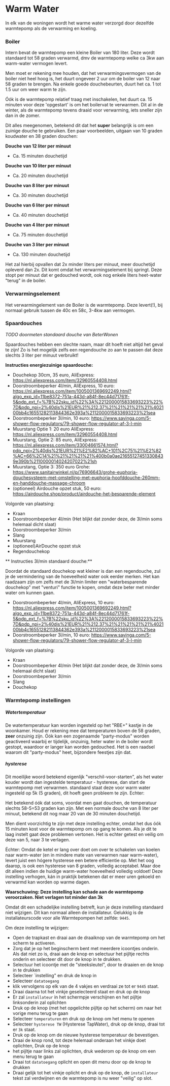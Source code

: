 # Warm Water

In elk van de woningen wordt het warme water verzorgd door dezelfde warmtepomp als de verwarming en koeling.

### Boiler

Intern bevat de warmtepomp een kleine Boiler van 180 liter. Deze wordt standaard tot 58 graden verwarmd, dmv de warmtepomp welke ca 3kw aan warm-water vermogen levert.

Men moet er rekening mee houden, dat het verwarmingsvermogen van de boiler niet heel hoog is, het duurt ongeveer 2 uur om de boiler van 12 naar 58 graden te brengen.
Na enkele goede douchebeurten, duurt het ca. 1 tot 1.5 uur om weer warm te zijn.

Óók is de warmtepomp relatief traag met inschakelen, het duurt ca. 15 minuten voor deze 'opgestart' is om het boilervat te verwarmen.
Dit al in de winter, als de warmtepomp tevens draaid voor verwarming, iets sneller zijn dan in de zomer.

Dit alles meegenomen, betekend dit dat het **super** belangrijk is om een zuinige douche te gebruiken.
Een paar voorbeelden, uitgaan van 10 graden koudwater en 38 graden douchen:

**Douche van 12 liter per minuut**
- Ca. 15 minuten douchetijd

**Douche van 10 liter per minuut**
- Ca. 20 minuten douchetijd

**Douche van 8 liter per minuut**
- Ca. 30 minuten douchetijd

**Douche van 6 liter per minuut**
- Ca. 40 minuten douchetijd

**Douche van 4 liter per minuut**
- Ca. 75 minuten douchetijd

**Douche van 3 liter per minuut**
- Ca. 130 minuten douchetijd

Het zal hierbij opvallen dat 2x minder liters per minuut, meer douchetijd opleverd dan 2x.
Dit komt omdat het verwarmingselement bij springt. Deze stopt per minuut dat er gedouched wordt, ook nog enkele liters heet-water "terug" in de boiler.

### Verwarmingselement

Het verwarmingelement van de Boiler ís de warmtepomp.
Deze levert(!), bij normaal gebruik tussen de 40c en 58c, 3-4kw aan vermogen.


### Spaardouches

*TODO doormeten standaard douche van BeterWonen*

Spaardouches hebben een slechte naam, maar dit hoeft niet altijd het geval te zijn!
Zo is het mogelijk zelfs een regendouche zo aan te passen dat deze slechts 3 liter per minuut verbruikt!


**Instructies energiezuinige spaardouche:**

- Douchekop 30cm, 35 euro, AliExpress: https://nl.aliexpress.com/item/32960554408.html
- Doorstroombeperker 4l/min, AliExpress, 10 euro: https://nl.aliexpress.com/item/1005001369692249.html?algo_exp_id=11be8372-751a-443d-a84f-8ec44d71761f-5&pdp_ext_f=%7B%22sku_id%22%3A%2212000015833693223%22%7D&pdp_npi=2%40dis%21EUR%21%212.37%21%21%21%21%21%402100bb4c16551282113844362e393a%2112000015833693223%21sea
- Doorstroombeperker 3l/min, 10 euro: https://www.savinga.com/5-shower-flow-regulators/79-shower-flow-regulator-af-3-l-min
- Muurstang Optie 1: 20 euro AliExpress: https://nl.aliexpress.com/item/32960554408.html
- Muurstang, Optie 2: 85 euro, AliExpress: https://nl.aliexpress.com/item/33004661574.html?pdp_npi=2%40dis%21EUR%21%E2%82%AC+101%2C75%21%E2%82%AC+66%2C14%21%21%21%21%21%400b0a0ae216551274513308439e390b%2110000014024207022%21sh
- Muurstang, Optie 3: 350 euro Grohe: https://www.sanitairwinkel.nl/p/76906643/grohe-euphoria-douchesysteem-met-omstelling-met-euphoria-hoofddouche-260mm-en-handdouche-massage-chroom
- (optioneel) Airdouche opzet stuk, 50 euro: https://airdouche.shop/product/airdouche-het-besparende-element


Volgorde van plaatsing:
- Kraan
- Doorstroombeperker 4l/min (Het blijkt dat zonder deze, de 3l/min soms helemaal dicht slaat)
- Doorstroombeperker 3l/min
- Slang
- Muurstang
- (optioneel)AirDouche opzet stuk
- Regendouchekop


** Instructies 3l/min standaard douche:**

Doordat de standaard douchekop wat kleiner is dan een regendouche, zul je de vermindering van de hoeveelheid water ook eerder merken.
Het kan raadzaam zijn om zelfs met de 3l/min limiter een "waterbesparende douchekop" met "venturi" functie te kopen, omdat deze beter met minder water om kunnen gaan.

- Doorstroombeperker 4l/min, AliExpress, 10 euro: https://nl.aliexpress.com/item/1005001369692249.html?algo_exp_id=11be8372-751a-443d-a84f-8ec44d71761f-5&pdp_ext_f=%7B%22sku_id%22%3A%2212000015833693223%22%7D&pdp_npi=2%40dis%21EUR%21%212.37%21%21%21%21%21%402100bb4c16551282113844362e393a%2112000015833693223%21sea
- Doorstroombeperker 3l/min, 10 euro: https://www.savinga.com/5-shower-flow-regulators/79-shower-flow-regulator-af-3-l-min

Volgorde van plaatsing:
- Kraan
- Doorstroombeperker 4l/min (Het blijkt dat zonder deze, de 3l/min soms helemaal dicht slaat)
- Doorstroombeperker 3l/min
- Slang
- Douchekop


### Warmtepomp instellingen

##### Watertemperatuur

De watertemperatuur kan worden ingesteld op het "RBE+" kastje in de woonkamer. Houd er rekening mee dat temperaturen boven de 58 graden, **zeer** onzuinig zijn.
Óók kan een zogenaamde "party-modus" worden geactiveerd waarbij er tijdelijk, onzuinig, heter water in de boiler wordt gestopt, waardoor er langer kan worden gedouched.
Het is een raadsel waarom dit "party-modus" heet, bijzondere feestjes zijn dat.


##### hysterese

Dit moeilijke woord betekend eigenlijk "verschil-voor-starten", als het water kouder wordt dan ingestelde temperatuur - hysterese, dan start de warmtepomp met verwarmen.
standaard staat deze voor warm water ingesteld op 5k (5 graden), dit hoeft geen probleem te zijn. Echter:


Het betekend óók dat soms, voordat men gaat douchen, de temperatuur slechts 58-5=53 graden kan zijn.
Met een normale douche van 8 liter per minuut, betekend dit nog maar 20 van de 30 minuten douchetijd.

Men dient voorzichtig te zijn met deze instelling echter, omdat het dus óók 15 minuten kost voor de warmtepomp om op gang te komen.
Als je dit te laag instelt gaat deze problemen vertonen. Het is echter getest en veilig om deze van 5, naar 3 te verlagen.

Échter:
Omdat de ketel er lang over doet om over te schakelen van koelen naar warm-water (en in mindere mate van verwarmen naar warm-water), levert juist een hógere hysterese een betere efficientie op.
Met het oog daarop, is ook een hysterese van 8 graden, volledig acceptabel. Maar doe dit alleen indien de huidige warm-water hoeveelheid volledig voldoet!
Deze instelling verhogen, kán in praktijk betekenen dat er meer uren gekoeld en verwarmd kan worden op warme dagen.

**Waarschuwing: Deze instelling kan schade aan de warmtepomp veroorzaken. Niet verlagen tot minder dan 3k**

Omdat dit een schadelijke instelling betreft, kun je deze instelling standaard niet wijzigen. Dit kan normaal alleen de installateur.
Gelukkig is de installateurscode voor alle Warmtepompen het zelfde: `9445`.

Om deze instelling te wijzigen:
- Open de trapkast en draai aan de draaiknop van de warmtepomp om het scherm te activeren.
- Zorg dat je op het beginscherm bent met meerdere icoontjes onderin. Als dat niet zo is, draai aan de knop en selectuur het pijltje rechts onderin en selecteer dit door de knop in te drukken.
- Selectuur het icoontje met de "steeksleutel", door te draaien en de knop in te drukken
- Selecteer `instelling" en druk de knop in
- Selecteer `datatoegang` 
- klik vervolgens op elk van de 4 vakjes en verdraai ze tot er `9445` staat.
- Draai daarna tot het vinkje geselecteerd staat en druk op de knop
- Er zal `installateur`  in het schermpje verschijnen en het pijltje linksonderin zal oplichten
- Druk op de knop (met het opgelichte pijltje op het scherm) om naar het vorige menu terug te gaan
- Selecteer `temperaturen` en druk op de knop om het menu te openen
- Selecteer `hysterese TW` (Hysterese TapWater), druk op de knop, draai tot er `3k` staat.
- Druk op de knop om de nieuwe hysterese temperatuur de bevestigen.
- Draai de knop rond, tot deze helemaal onderaan het vinkje doet oplichten, Druk op de knop
- het pijltje naar links zal oplichten, druk wederom op de knop om een menu terug te gaan
- Draai tot `datatoegang` oplicht en open dit menu door op de knop te drukken
- Draai gelijk tot het vinkje oplicht en druk op de knop, de `installateur` tekst zal verdwijnen en de warmtepomp is nu weer "veilig" op slot.

